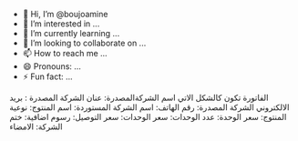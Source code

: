 - 👋 Hi, I’m @boujoamine
- 👀 I’m interested in ...
- 🌱 I’m currently learning ...
- 💞️ I’m looking to collaborate on ...
- 📫 How to reach me ...
- 😄 Pronouns: ...
- ⚡ Fun fact: ...

<!---
boujoamine/boujoamine is a ✨ special ✨ repository because its `README.md` (this file) appears on your GitHub profile.
You can click the Preview link to take a look at your changes.
--->
الفاتورة تكون كالشكل الاتي
اسم الشركةالمصدرة:
عنان الشركة المصدرة :
بريد الالكتروني الشركة المصدرة:
رقم الهاتف:
اسم الشركة المستوردة:
اسم المنتوج:
نوعية المنتوج:
سعر الوحدة:
عدد الوحدات:
سعر الوحدات:
سعر التوصيل:
رسوم اضافية:
ختم الشركة:
الامضاء
